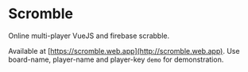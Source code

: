 # Scromble

Online multi-player VueJS and firebase scrabble.

Available at [https://scromble.web.app](http://scromble.web.app). Use board-name, player-name and player-key ``demo`` for demonstration.
